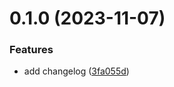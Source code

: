 # 0.1.0 (2023-11-07)


### Features

* add changelog ([3fa055d](https://github.com/AshutoshA14/greetings-ci/commit/3fa055d05002f372aad6c0cfcab731840687f0e8))



